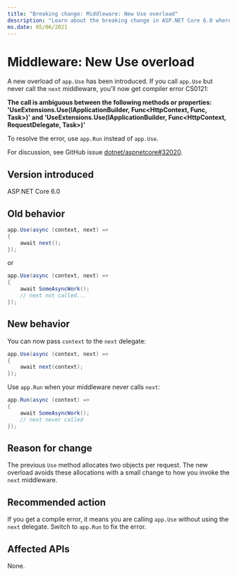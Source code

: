 ```yaml
---
title: "Breaking change: Middleware: New Use overload"
description: "Learn about the breaking change in ASP.NET Core 6.0 where a new overload of Use middleware was introduced."
ms.date: 05/06/2021
---
```

# Middleware: New Use overload

A new overload of `app.Use` has been introduced. If you call `app.Use` but never call the `next` middleware, you'll now get compiler error CS0121:

**The call is ambiguous between the following methods or properties: 'UseExtensions.Use(IApplicationBuilder, Func<HttpContext, Func, Task>)' and 'UseExtensions.Use(IApplicationBuilder, Func<HttpContext, RequestDelegate, Task>)'**

To resolve the error, use `app.Run` instead of `app.Use`.

For discussion, see GitHub issue [dotnet/aspnetcore#32020](https://github.com/dotnet/aspnetcore/issues/32020).

## Version introduced

ASP.NET Core 6.0

## Old behavior

```csharp
app.Use(async (context, next) =>
{
    await next();
});
```

or

```csharp
app.Use(async (context, next) =>
{
    await SomeAsyncWork();
    // next not called...
});
```

## New behavior

You can now pass `context` to the `next` delegate:

```csharp
app.Use(async (context, next) =>
{
    await next(context);
});
```

Use `app.Run` when your middleware never calls `next`:

```csharp
app.Run(async (context) =>
{
    await SomeAsyncWork();
    // next never called
});
```

## Reason for change

The previous `Use` method allocates two objects per request. The new overload avoids these allocations with a small change to how you invoke the `next` middleware.

## Recommended action

If you get a compile error, it means you are calling `app.Use` without using the `next` delegate. Switch to `app.Run` to fix the error.

## Affected APIs

None.

<!--

## Category

ASP.NET Core

## Affected APIs

Not detectible via API analysis.

-->
